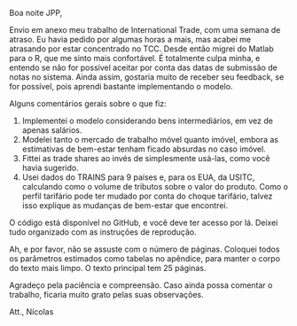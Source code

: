 Boa noite JPP,

Envio em anexo meu trabalho de International Trade, com uma semana de atraso. Eu havia pedido por algumas horas a mais, mas acabei me atrasando por estar concentrado no TCC. Desde então migrei do Matlab para o R, que me sinto mais confortável. É totalmente culpa minha, e entendo se não for possível aceitar por conta das datas de submissão de notas no sistema. Ainda assim, gostaria muito de receber seu feedback, se for possível, pois aprendi bastante implementando o modelo.

Alguns comentários gerais sobre o que fiz:

1. Implementei o modelo considerando bens intermediários, em vez de apenas salários.
2. Modelei tanto o mercado de trabalho móvel quanto imóvel, embora as estimativas de bem-estar tenham ficado absurdas no caso imóvel.
3. Fittei as trade shares ao invés de simplesmente usá-las, como você havia sugerido.
4. Usei dados do TRAINS para 9 países e, para os EUA, da USITC, calculando como o volume de tributos sobre o valor do produto. Como o perfil tarifário pode ter mudado por conta do choque tarifário, talvez isso explique as mudanças de bem-estar que encontrei. 

O código está disponível no GitHub, e você deve ter acesso por lá. Deixei tudo organizado com as instruções de reprodução.

Ah, e por favor, não se assuste com o número de páginas. Coloquei todos os parâmetros estimados como tabelas no apêndice, para manter o corpo do texto mais limpo. O texto principal tem 25 páginas. 

Agradeço pela paciência e compreensão. Caso ainda possa comentar o trabalho, ficaria muito grato pelas suas observações.

Att.,
Nícolas